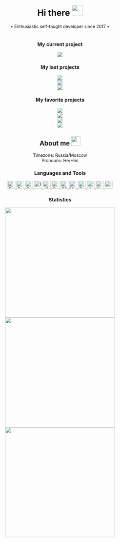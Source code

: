 <p>
  <h1 align="center"><b>Hi there <img src="https://github.com/teacondemns/static.pexty.xyz/blob/main/src/emoji/animated/waving_hand.gif?raw=true" height="35"/></b></h1>
</p>
<p align="center">
  <a>• Enthusiastic self-taught developer since 2017 •</a>
  <br />
  <br />
  <!--
  <a href="https://t.me/XNWBB">
    <img src="https://img.shields.io/badge/XNWBB-channel [RU]-768cff?style=for-the-badge&logo=telegram&logoColor=ffffff" alt="Telegram" />
  <a/>
  <a href="https://twitter.com/aratakileo">
    <img src="https://img.shields.io/badge/Arataki Leo-Twitter-768cff?style=for-the-badge&logo=twitter&logoColor=ffffff" alt="Twitter" />
  </a>
  <a href="https://bento.me/aratakileo">
    <img src="https://img.shields.io/badge/Arataki Leo-Bento-768cff?style=for-the-badge" alt="Bento" />
  </a>
  -->
</p>

<h3 align="center">My current project</h3>
<p align="center">
  <a href="https://github.com/teacondemns/pygex">
    <img align="" src="https://github-readme-stats.vercel.app/api/pin/?username=teacondemns&repo=pygex&theme=github_dark&ver=2" />
  </a>
</p>

<h3 align="center">My last projects</h3>
<p align="center">
  <a href="https://github.com/teacondemns/sveter.com">
    <img align="" src="https://github-readme-stats.vercel.app/api/pin/?username=teacondemns&repo=sveter.com&theme=github_dark&ver=2" />
  </a>
  <br />
  <a href="https://github.com/teacondemns/bezier-curve">
    <img align="" src="https://github-readme-stats.vercel.app/api/pin/?username=teacondemns&repo=bezier-curve&theme=github_dark&ver=2" />
  </a>
  <br />
  <a href="https://github.com/teacondemns/quick-harvest-plugin">
    <img align="" src="https://github-readme-stats.vercel.app/api/pin/?username=teacondemns&repo=quick-harvest-plugin&theme=github_dark&ver=2" />
  </a>
</p>

<h3 align="center">My favorite projects</h3>
<p align="center">
  <a href="https://github.com/teacondemns/pygex">
    <img align="" src="https://github-readme-stats.vercel.app/api/pin/?username=teacondemns&repo=pygex&theme=github_dark&ver=2" />
  </a>
  <br />
  <a href="https://github.com/teacondemns/quick-harvest-plugin">
    <img align="" src="https://github-readme-stats.vercel.app/api/pin/?username=teacondemns&repo=quick-harvest-plugin&theme=github_dark&ver=2" />
  </a>
  <br />
  <a href="https://github.com/teacondemns/AndroidFloatingWindowsEngine">
    <img align="" src="https://github-readme-stats.vercel.app/api/pin/?username=teacondemns&repo=AndroidFloatingWindowsEngine&theme=github_dark&ver=2" />
  </a>
  <br />
  <a href="https://github.com/teacondemns/saify">
    <img align="" src="https://github-readme-stats.vercel.app/api/pin/?username=teacondemns&repo=saify&theme=github_dark&ver=2" />
  </a>
</p>

<h2 align="center">About me <img src="https://github.com/teacondemns/static.pexty.xyz/blob/main/src/emoji/animated/sparkles.gif?raw=true" height="30"/></h2>
<p align="center">
Timezone: Russia/Moscow
<br />
Pronouns: He/Him
</p>

<h3 align="center">Languages and Tools </h3>
<p align="center">
  <a href="https://www.python.org/">
    <img src="https://github.com/teacondemns/static.pexty.xyz/blob/main/src/icon/lang/python.png?raw=true" alt="Python" height="25"/>
  </a>
  <a href="https://www.jetbrains.com/pycharm/">
    <img src="https://github.com/teacondemns/static.pexty.xyz/blob/main/src/icon/program/pycharm.png?raw=true" alt="Pycharm" height="25"/>
  </a>
  <a href="https://github.com/">
    <img src="https://github.com/teacondemns/static.pexty.xyz/blob/main/src/icon/program/github.png?raw=true" alt="GitHub" height="25"/>
  </a>
  <a href="https://iconscout.com/">
    <img src="https://github.com/teacondemns/static.pexty.xyz/blob/main/src/icon/program/iconscout.png?raw=true" alt="Iconscout" height="25"/>
  </a>
  <a href="https://en.wikipedia.org/wiki/C_(programming_language)">
    <img src="https://github.com/teacondemns/static.pexty.xyz/blob/main/src/icon/lang/c.png?raw=true" alt="C" height="25"/>
  </a>
  <a href="https://en.wikipedia.org/wiki/C%2B%2B">
    <img src="https://github.com/teacondemns/static.pexty.xyz/blob/main/src/icon/lang/cplusplus.png?raw=true" alt="C++" height="25"/>
  </a>
  <a href="https://docs.microsoft.com/en-us/dotnet/csharp/">
    <img src="https://github.com/teacondemns/static.pexty.xyz/blob/main/src/icon/lang/csharp.png?raw=true" alt="C#" height="25"/>
  </a>
  <a href="https://visualstudio.microsoft.com/">
    <img src="https://github.com/teacondemns/static.pexty.xyz/blob/main/src/icon/program/visualstudio.png?raw=true" alt="Visual Studios" height="25"/>
  </a>
  <a href="https://www.rust-lang.org/">
    <img src="https://github.com/teacondemns/static.pexty.xyz/blob/main/src/icon/lang/rust.png?raw=true" alt="Rust" height="25"/>
  </a>
  <a href="https://www.java.com/">
    <img src="https://github.com/teacondemns/static.pexty.xyz/blob/main/src/icon/lang/java.png?raw=true" alt="Java" height="25"/>
  </a>
  <a href="https://kotlinlang.org/">
    <img src="https://github.com/teacondemns/static.pexty.xyz/blob/main/src/icon/lang/kotlin.png?raw=true" alt="Kotlin" height="25"/>
  </a>
  <a href="https://www.jetbrains.com/idea/">
    <img src="https://github.com/teacondemns/static.pexty.xyz/blob/main/src/icon/program/intellij.png?raw=true" alt="IntelliJ" height="25"/>
  </a>
</p>

<h3 align="center">Statistics</h3>
<p align="center">
  <img src="http://github-readme-streak-stats.herokuapp.com?user=teacondemns&theme=black-ice&date_format=j%20M%5B%20Y%5D" width="360" />
  <br />
  <img src="https://github-readme-stats.vercel.app/api?username=teacondemns&show_icons=true&theme=github_dark&ver=2" width="360"/>
  <br />
  <img src="https://github-readme-stats.vercel.app/api/top-langs/?username=teacondemns&layout=compact&bg_color=0d1117&title_color=2a6ecb&text_color=ffffff&ver=2" width="360" />
</p>
